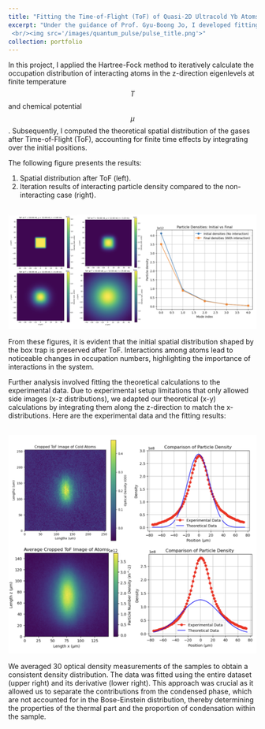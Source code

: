 ```yaml
---
title: "Fitting the Time-of-Flight (ToF) of Quasi-2D Ultracold Yb Atoms"
excerpt: "Under the guidance of Prof. Gyu-Boong Jo, I developed fitting scripts to determine the sample's temperature and chemical potential. By employing the Hartree-Fock (HF) method, we iteratively calculated the occupation distribution of interacting atoms, enabling the computation of their spatial distribution. The theoretical results were then compared and fitted against experimental data to enhance our understanding of the sample's properties.
 <br/><img src='/images/quantum_pulse/pulse_title.png'>"
collection: portfolio
---
```

In this project, I applied the Hartree-Fock method to iteratively calculate the occupation distribution of interacting atoms in the z-direction eigenlevels at finite temperature $$T$$ and chemical potential $$\mu$$. Subsequently, I computed the theoretical spatial distribution of the gases after Time-of-Flight (ToF), accounting for finite time effects by integrating over the initial positions.

The following figure presents the results:

1. Spatial distribution after ToF (left).
2. Iteration results of interacting particle density compared to the non-interacting case (right).

<br/><img src='/images/ultracoldatom/distributeiteration_theory.png'>

From these figures, it is evident that the initial spatial distribution shaped by the box trap is preserved after ToF. Interactions among atoms lead to noticeable changes in occupation numbers, highlighting the importance of interactions in the system.

Further analysis involved fitting the theoretical calculations to the experimental data. Due to experimental setup limitations that only allowed side images (x-z distributions), we adapted our theoretical (x-y) calculations by integrating them along the z-direction to match the x-distributions. Here are the experimental data and the fitting results:

<br/><img src='/images/ultracoldatom/fit.png'>

We averaged 30 optical density measurements of the samples to obtain a consistent density distribution. The data was fitted using the entire dataset (upper right) and its derivative (lower right). This approach was crucial as it allowed us to separate the contributions from the condensed phase, which are not accounted for in the Bose-Einstein distribution, thereby determining the properties of the thermal part and the proportion of condensation within the sample.
